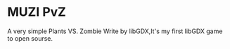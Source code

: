 # MUZI PvZ
A very simple Plants VS. Zombie Write by libGDX,It's my first libGDX game to open sourse.
